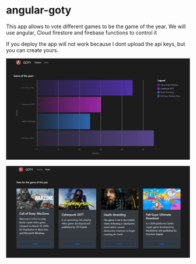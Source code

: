 # angular-goty
This app allows to vote different games to be the game of the year. We will use angular, Cloud firestore and firebase functions to control it

If you deploy the app will not work because I dont upload the api keys, but you can create yours.

![](https://github.com/jfernandez89/angular-goty/blob/master/goty/src/assets/img/example1.jpg)

![](https://github.com/jfernandez89/angular-goty/blob/master/goty/src/assets/img/example2.jpg)
